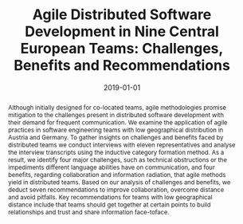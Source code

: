 ---
abstract: Although initially designed for co-located teams, agile methodologies promise
  mitigation to the challenges present in distributed software development with their
  demand for frequent communication. We examine the application of agile practices
  in software engineering teams with low geographical distribution in Austria and
  Germany. To gather insights on challenges and benefits faced by distributed teams
  we conduct interviews with eleven representatives and analyse the interview transcripts
  using the inductive category formation method. As a result, we identify four major
  challenges, such as technical obstructions or the impediments different language
  abilities have on communication, and four benefits, regarding collaboration and
  information radiation, that agile methods yield in distributed teams. Based on our
  analysis of challenges and benefits, we deduct seven recommendations to improve
  collaboration, overcome distance and avoid pitfalls. Key recommendations for teams
  with low geographical distance include that teams should get together at certain
  points to build relationships and trust and share information face-toface.
authors:
- Manuel Stadler
- Raoul Vallon
- Martin Pazderka
- Thomas Grechenig
date: '2019-01-01'
featured: false
links:
- name: Publik
  url: https://publik.tuwien.ac.at/showentry.php?ID=287784&lang=2
publication: International Journal of Computer Science & Information Technology, Vol
  11 (2019), 1; S. 1 - 18
publication_types:
- '2'
publishDate: '2019-01-01'
title: 'Agile Distributed Software Development in Nine Central European Teams: Challenges,
  Benefits and Recommendations'
url_pdf: ''
---